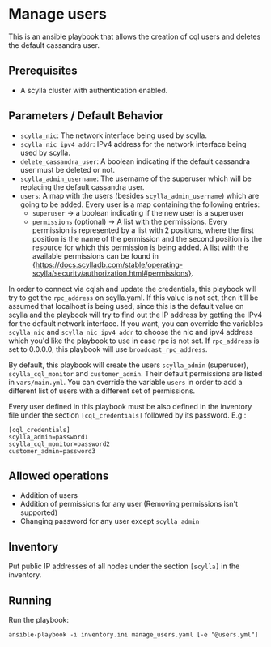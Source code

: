 # Manage users

This is an ansible playbook that allows the creation of cql users and deletes the default cassandra user.

## Prerequisites

* A scylla cluster with authentication enabled.

## Parameters / Default Behavior

* `scylla_nic`: The network interface being used by scylla.
* `scylla_nic_ipv4_addr`: IPv4 address for the network interface being used by scylla.
* `delete_cassandra_user`: A boolean indicating if the default cassandra user must be deleted or not.
* `scylla_admin_username`: The username of the superuser which will be replacing the default cassandra user.
* `users`: A map with the users (besides `scylla_admin_username`) which are going to be added.
           Every user is a map containing the following entries:
    * `superuser` -> a boolean indicating if the new user is a superuser
    * `permissions` (optional) -> A list with the permissions. Every permission is represented by a list
                                  with 2 positions, where the first position is the name of the permission
                                  and the second position is the resource for which this permission is being added.
                                  A list with the available permissions can be found in {https://docs.scylladb.com/stable/operating-scylla/security/authorization.html#permissions}.

In order to connect via cqlsh and update the credentials, this playbook will try to get the `rpc_address` on scylla.yaml.
If this value is not set, then it'll be assumed that localhost is being used, since this is the default value on scylla and the
playbook will try to find out the IP address by getting the IPv4 for the default network interface.
If you want, you can override the variables `scylla_nic` and `scylla_nic_ipv4_addr` to choose the nic and ipv4 address which you'd like
the playbook to use in case rpc is not set.
If `rpc_address` is set to 0.0.0.0, this playbook will use `broadcast_rpc_address`.

By default, this playbook will create the users `scylla_admin` (superuser), `scylla_cql_monitor` and `customer_admin`.
Their default permissions are listed in `vars/main.yml`.
You can override the variable `users` in order to add a different list of users with a different set of permissions.

Every user defined in this playbook must be also defined in the inventory file under the section `[cql_credentials]` followed by its password.
E.g.:
```
[cql_credentials]
scylla_admin=password1
scylla_cql_monitor=password2
customer_admin=password3
```

## Allowed operations

* Addition of users
* Addition of permissions for any user (Removing permissions isn't supported)
* Changing password for any user except `scylla_admin`

## Inventory

Put public IP addresses of all nodes under the section `[scylla]` in the inventory.

## Running

Run the playbook:

```
ansible-playbook -i inventory.ini manage_users.yaml [-e "@users.yml"]
```
